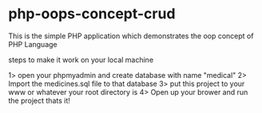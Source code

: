 # php-oops-concept-crud
This is the simple PHP application which demonstrates the oop concept of PHP Language




steps to make it work on your local machine

1> open your phpmyadmin and create database with name "medical"
2> Import the medicines.sql file to that database
3> put this project to your www or whatever your root directory is
4> Open up your brower and run the project thats it! 
